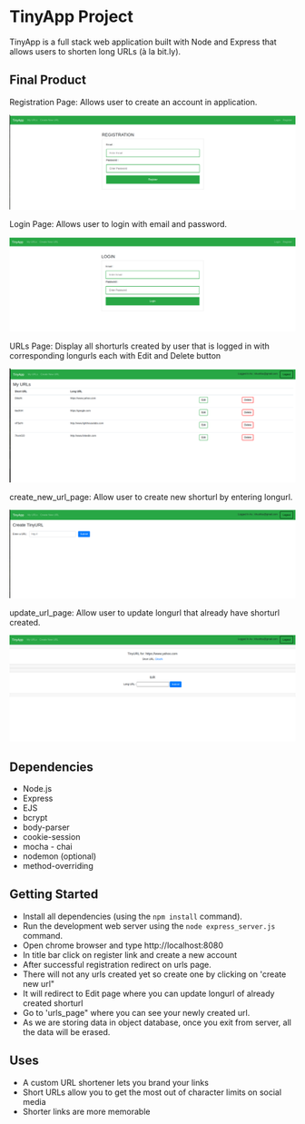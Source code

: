 # TinyApp Project

TinyApp is a full stack web application built with Node and Express that allows users to shorten long URLs (à la bit.ly).

## Final Product

Registration Page: Allows user to create an account in application.

!["Registration Page"](https://github.com/kathakkar/tinyapp/blob/master/docs/register_page.png?raw=true)

Login Page: Allows user to login with email and password.

!["Login Page"](https://github.com/kathakkar/tinyapp/blob/master/docs/login_page.png?raw=true)

URLs Page: Display all shorturls created by user that is logged in with corresponding longurls each with Edit and Delete button

!["URLs Page"](https://github.com/kathakkar/tinyapp/blob/master/docs/urls_page.png?raw=true)

create_new_url_page: Allow user to create new shorturl by entering longurl.

!["create_new_url_page"](https://github.com/kathakkar/tinyapp/blob/master/docs/create_new_url_page.png?raw=true)

update_url_page: Allow user to update longurl that already have shorturl created.

!["update_url_page"](https://github.com/kathakkar/tinyapp/blob/master/docs/update_url_page.png?raw=true)

## Dependencies

- Node.js
- Express
- EJS
- bcrypt
- body-parser
- cookie-session
- mocha - chai
- nodemon (optional)
- method-overriding

## Getting Started

- Install all dependencies (using the `npm install` command).
- Run the development web server using the `node express_server.js` command.
- Open chrome browser and type http://localhost:8080
- In title bar click on register link and create a new account
- After successful registration redirect on urls page.
- There will not any urls created yet so create one by clicking on 'create new url"
- It will redirect to Edit page where you can update longurl of already created shorturl
- Go to 'urls_page" where you can see your newly created url.
- As we are storing data in object database, once you exit from server, all the data will be erased.

## Uses

- A custom URL shortener lets you brand your links
- Short URLs allow you to get the most out of character limits on social media
- Shorter links are more memorable
